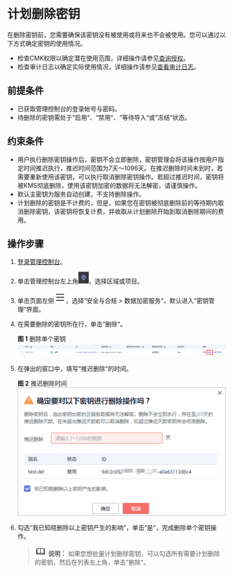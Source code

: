 # 计划删除密钥<a name="dew_01_0031"></a>

在删除密钥前，您需要确保该密钥没有被使用或将来也不会被使用。您可以通过以下方式确定密钥的使用情况。

-   检查CMK权限以确定潜在使用范围，详细操作请参见[查询授权](查询授权.md)。
-   检查审计日志以确定实际使用情况，详细操作请参见[查看审计日志](查看审计日志.md)。

## 前提条件<a name="section2256777914731"></a>

-   已获取管理控制台的登录帐号与密码。
-   待删除的密钥需处于“启用“、“禁用“、“等待导入“或“冻结“状态。

## 约束条件<a name="section1716645918216"></a>

-   用户执行删除密钥操作后，密钥不会立即删除，密钥管理会将该操作按用户指定时间推迟执行，推迟时间范围为7天～1096天。在推迟删除时间未到时，若需要重新使用该密钥，可以执行取消删除密钥操作。若超过推迟时间，密钥将被KMS彻底删除，使用该密钥加密的数据将无法解密，请谨慎操作。
-   默认主密钥为服务自动创建，不支持删除操作。
-   计划删除的密钥是不计费的，但是，如果您在密钥被彻底删除前的等待期内取消删除密钥，该密钥将恢复计费，并收取从计划删除开始到取消删除期间的费用。

## 操作步骤<a name="section2756238314925"></a>

1.  [登录管理控制台](https://console.huaweicloud.com)。
2.  单击管理控制台左上角![](figures/icon_region.png)，选择区域或项目。
3.  单击页面左侧![](figures/icon-servicelist.png)，选择“安全与合规  \>  数据加密服务“，默认进入“密钥管理“界面。
4.  在需要删除的密钥所在行，单击“删除“。

    **图 1**  删除单个密钥<a name="fig60323275152858"></a>  
    ![](figures/删除单个密钥.png "删除单个密钥")

5.  在弹出的窗口中，填写“推迟删除“的时间。

    **图 2**  推迟删除时间<a name="fig1174078175555"></a>  
    ![](figures/推迟删除时间.png "推迟删除时间")

6.  勾选“我已知晓删除以上密钥产生的影响“，单击“是“，完成删除单个密钥操作。

    >![](public_sys-resources/icon-note.gif) **说明：** 
    >如果您想批量计划删除密钥，可以勾选所有需要计划删除的密钥，然后在列表左上角，单击“删除“。


